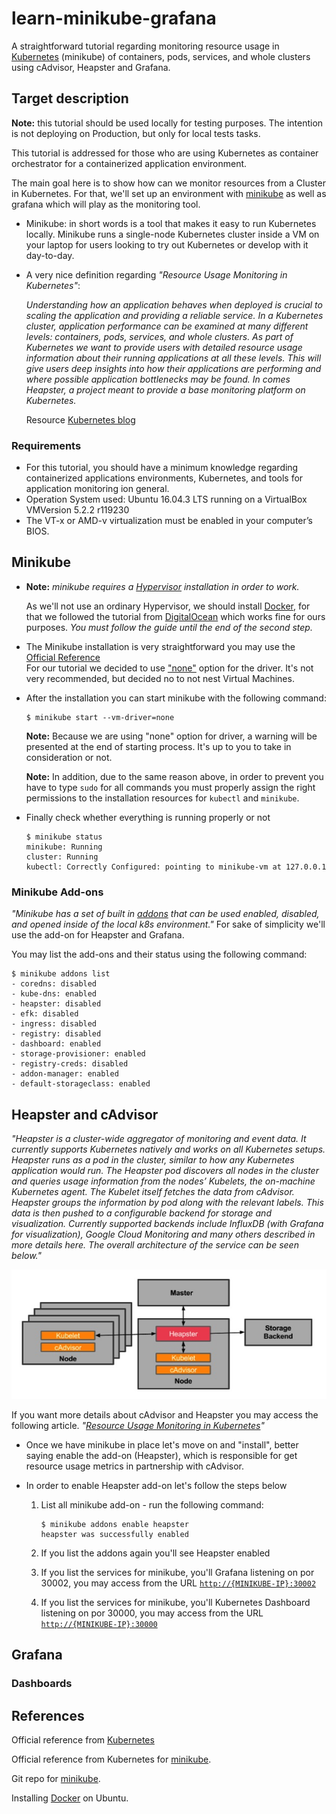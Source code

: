 # learn-minikube-grafana
A straightforward tutorial regarding monitoring resource usage in [Kubernetes](https://kubernetes.io) (minikube) of containers, pods, services, and whole clusters using cAdvisor, Heapster and Grafana.

## Target description
**Note:** this tutorial should be used locally for testing purposes. The intention is not deploying on Production, but only for local tests tasks. 

This tutorial is addressed for those who are using Kubernetes as container orchestrator for a containerized application environment.

The main goal here is to show how can we monitor resources from a Cluster in Kubernetes. For that, we'll set up an environment with [minikube](https://kubernetes.io/docs/getting-started-guides/minikube/ "What is Minikube") as well as grafana which will play as the monitoring tool.

- Minikube: in short words  is a tool that makes it easy to run Kubernetes locally. Minikube runs a single-node Kubernetes cluster inside a VM on your laptop for users looking to try out Kubernetes or develop with it day-to-day.

- A very nice definition regarding *"Resource Usage Monitoring in Kubernetes"*:
   
   *Understanding how an application behaves when deployed is crucial to scaling the application and providing a reliable service. In a Kubernetes cluster, application performance can be examined at many different levels: containers, pods, services, and whole clusters. As part of Kubernetes we want to provide users with detailed resource usage information about their running applications at all these levels. This will give users deep insights into how their applications are performing and where possible application bottlenecks may be found. In comes Heapster, a project meant to provide a base monitoring platform on Kubernetes.*
   
   Resource [Kubernetes blog](http://blog.kubernetes.io/2015/05/resource-usage-monitoring-kubernetes.html) 


### Requirements

- For this tutorial, you should have a minimum knowledge regarding containerized applications environments, Kubernetes, and tools for application monitoring ion general.
- Operation System used: Ubuntu 16.04.3 LTS running on a VirtualBox VM﻿Version 5.2.2 r119230
- The VT-x or AMD-v virtualization must be enabled in your computer’s BIOS.
  

## Minikube

- **Note:** *minikube requires a [Hypervisor](https://kubernetes.io/docs/tasks/tools/install-minikube/#install-a-hypervisor) installation in order to work.*

    As we'll not use an ordinary Hypervisor, we should install [Docker](https://www.docker.com/what-docker), for that we followed the tutorial from [DigitalOcean](https://www.digitalocean.com/community/tutorials/how-to-install-and-use-docker-on-ubuntu-16-04) which works fine for ours purposes. *You must follow the guide until the end of the second step.*

- The Minikube installation is very straightforward you may use the [Official Reference](https://kubernetes.io/docs/tasks/tools/install-minikube)  
For our tutorial we decided to use ["none"](https://github.com/kubernetes/minikube#requirements) option for the driver. It's not very recommended, but decided no to not nest Virtual Machines.

- After the installation you can start minikube with the following command:
    ```
    $ minikube start --vm-driver=none
    ```
    
    **Note:** Because we are using "none" option for driver, a warning will be presented at the end of starting process.
    It's up to you to take in consideration or not.
    
    **Note:** In addition, due to the same reason above, in order to prevent you have to type ```sudo``` for all commands you must properly assign the right permissions to the installation resources for ```kubectl``` and ```minikube```.
 
- Finally check whether everything is running properly or not
    ```
    $ minikube status
    minikube: Running
    cluster: Running
    kubectl: Correctly Configured: pointing to minikube-vm at 127.0.0.1
    ```

### Minikube Add-ons
*"Minikube has a set of built in [addons](https://github.com/kubernetes/minikube/blob/master/docs/addons.md#add-ons) that can be used enabled, disabled, and opened inside of the local k8s environment."*
For sake of simplicity we'll use the add-on for Heapster and Grafana.

You may list the add-ons and their status using the following command:

```
$ minikube addons list
- coredns: disabled
- kube-dns: enabled
- heapster: disabled
- efk: disabled
- ingress: disabled
- registry: disabled
- dashboard: enabled
- storage-provisioner: enabled
- registry-creds: disabled
- addon-manager: enabled
- default-storageclass: enabled
```

## Heapster and cAdvisor

*"Heapster is a cluster-wide aggregator of monitoring and event data. It currently supports Kubernetes natively and works on all Kubernetes setups. Heapster runs as a pod in the cluster, similar to how any Kubernetes application would run. The Heapster pod discovers all nodes in the cluster and queries usage information from the nodes’ Kubelets, the on-machine Kubernetes agent. The Kubelet itself fetches the data from cAdvisor. Heapster groups the information by pod along with the relevant labels. This data is then pushed to a configurable backend for storage and visualization. Currently supported backends include InfluxDB (with Grafana for visualization), Google Cloud Monitoring and many others described in more details here. The overall architecture of the service can be seen below."*


![monitoring-architecture](/monitoring-architecture.jpeg?raw=true)


If you want more details about cAdvisor and Heapster you may access the following article. *"[Resource Usage Monitoring in Kubernetes](http://blog.kubernetes.io/2015/05/resource-usage-monitoring-kubernetes.html)"*

- Once we have minikube in place let's move on and "install", better saying enable the add-on (Heapster), which is responsible for get resource usage metrics in partnership with cAdvisor.

- In order to enable Heapster add-on let's follow the steps below
  1. List all minikube add-on - run the following command:
     ```
     ﻿$ minikube addons enable heapster
     heapster was successfully enabled
     ```
  
  2. If you list the addons again you'll see Heapster enabled
  3. If you list the services for minikube, you'll Grafana listening on por 30002, you may access from the URL [```http://{MINIKUBE-IP}:30002```](http://{MINIKUBE-IP}:30002) 
  4. If you list the services for minikube, you'll Kubernetes Dashboard listening on por 30000, you may access from the URL [```http://{MINIKUBE-IP}:30000```](http://{MINIKUBE-IP}:30000) 

## Grafana

### Dashboards

## References

Official reference from [Kubernetes](https://kubernetes.io)

Official reference from Kubernetes for [minikube](https://kubernetes.io/docs/getting-started-guides/minikube).

Git repo for [minikube](https://github.com/kubernetes/minikube#what-is-minikube).

Installing [Docker](https://www.digitalocean.com/community/tutorials/how-to-install-and-use-docker-on-ubuntu-16-04) on Ubuntu.


